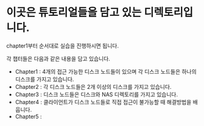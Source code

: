 # 이곳은 튜토리얼들을 담고 있는 디렉토리입니다.
chapter1부터 순서대로 실습을 진행하시면 됩니다. 

각 챕터들은 다음과 같은 내용을 담고 있습니다.
   * Chapter1 : 4개의 접근 가능한 디스크 노드들이 있으며 각 디스크 노드들은 하나의 디스크를 가지고 있습니다. 
   * Chapter2 : 각 디스크 노드들은 2개 이상의 디스크를 가지고 있습니다. 
   * Chapter3 : 디스크 노드들은 디스크와 NAS 디렉토리를 가지고 있습니다.
   * Chapter4 : 클라이언트가 디스크 노드들로 직접 접근이 불가능할 때 해결방법을 배웁니다.
   * Chapter5 : 
